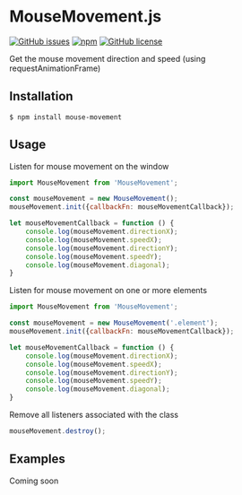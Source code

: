 # MouseMovement.js

[![GitHub issues](https://img.shields.io/github/issues/wiseoldman/mouse-movement.svg?style=flat-square)](https://github.com/wiseoldman/mouse-movement/issues) [![npm](https://img.shields.io/npm/v/npm.svg?style=flat-square)](https://www.npmjs.com/package/mouse-movement) [![GitHub license](https://img.shields.io/github/license/wiseoldman/mouse-movement.svg?style=flat-square)](https://github.com/wiseoldman/mouse-movement/blob/master/LICENSE)

Get the mouse movement direction and speed (using requestAnimationFrame)

## Installation

```shell
$ npm install mouse-movement
```

## Usage

Listen for mouse movement on the window

```js
import MouseMovement from 'MouseMovement';

const mouseMovement = new MouseMovement();
mouseMovement.init({callbackFn: mouseMovementCallback});

let mouseMovementCallback = function () {
    console.log(mouseMovement.directionX);
    console.log(mouseMovement.speedX);
    console.log(mouseMovement.directionY);
    console.log(mouseMovement.speedY);
    console.log(mouseMovement.diagonal);
}
```

Listen for mouse movement on one or more elements

```js
import MouseMovement from 'MouseMovement';

const mouseMovement = new MouseMovement('.element');
mouseMovement.init({callbackFn: mouseMovementCallback});

let mouseMovementCallback = function () {
    console.log(mouseMovement.directionX);
    console.log(mouseMovement.speedX);
    console.log(mouseMovement.directionY);
    console.log(mouseMovement.speedY);
    console.log(mouseMovement.diagonal);
}
```

Remove all listeners associated with the class

```js
mouseMovement.destroy();
```

## Examples

Coming soon
